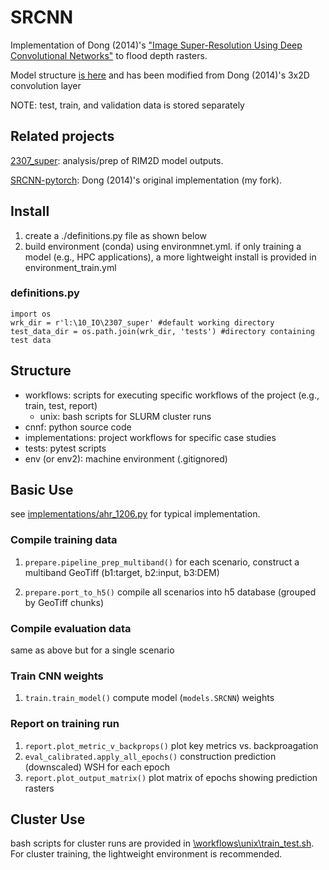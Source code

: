 # SRCNN

Implementation of Dong (2014)'s ["Image Super-Resolution Using Deep Convolutional Networks"](https://arxiv.org/abs/1501.00092) to flood depth rasters.

Model structure [is here](\cnnf\models) and has been modified from Dong (2014)'s 3x2D convolution layer 

NOTE: test, train, and validation data is stored separately

## Related projects
[2307_super](https://github.com/cefect/2307_super): analysis/prep of RIM2D model outputs.

[SRCNN-pytorch](https://github.com/cefect/SRCNN-pytorch): Dong (2014)'s original implementation (my fork).

## Install 
1) create a ./definitions.py file as shown below
2) build environment (conda) using environmnet.yml. if only training a model (e.g., HPC applications), a more lightweight install is provided in environment_train.yml

### definitions.py
```
import os
wrk_dir = r'l:\10_IO\2307_super' #default working directory
test_data_dir = os.path.join(wrk_dir, 'tests') #directory containing test data
```

## Structure
- workflows: scripts for executing specific workflows of the project (e.g., train, test, report)
    - unix: bash scripts for SLURM cluster runs
- cnnf: python source code
- implementations: project workflows for specific case studies
- tests: pytest scripts
- env (or env2): machine environment (.gitignored)


## Basic Use
see [implementations/ahr_1206.py](/implementations/ahr_1206.py) for typical implementation.

### Compile training data
1) `prepare.pipeline_prep_multiband()` for each scenario, construct a multiband GeoTiff (b1:target, b2:input, b3:DEM)

2) `prepare.port_to_h5()` compile all scenarios into h5 database (grouped by GeoTiff chunks)


### Compile evaluation data
same as above but for a single scenario

### Train CNN weights
1) `train.train_model()` compute model (`models.SRCNN`) weights

### Report on training run
1) `report.plot_metric_v_backprops()` plot key metrics vs. backproagation 
2) `eval_calibrated.apply_all_epochs()` construction prediction (downscaled) WSH for each epoch
3) `report.plot_output_matrix()` plot matrix of epochs showing prediction rasters


## Cluster Use
bash scripts for cluster runs are provided in [\workflows\unix\train_test.sh](\workflows\unix\train_test.sh).
For cluster training, the lightweight environment is recommended.




 



 